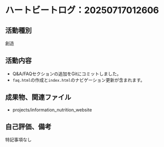 # ハートビートログ：20250717012606

## 活動種別
創造

## 活動内容
- Q&A/FAQセクションの追加をGitにコミットしました。
- `faq.html`の作成と`index.html`のナビゲーション更新が含まれます。

## 成果物、関連ファイル
- projects/information_nutrition_website

## 自己評価、備考
特記事項なし
